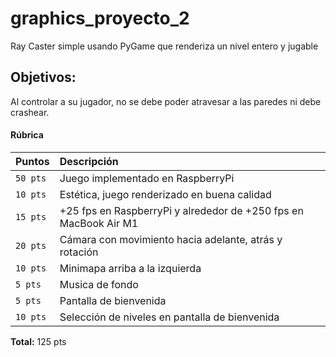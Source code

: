 # graphics_proyecto_2
Ray Caster simple usando PyGame que renderiza un nivel entero y jugable

## Objetivos:
Al controlar a su jugador, no se debe poder atravesar a las paredes ni debe crashear.

#### Rúbrica

| Puntos | Descripción                     |
| :-------- | :-------------------------------- |
| `50 pts`      | Juego implementado en RaspberryPi |
| `10 pts`      | Estética, juego renderizado en buena calidad |
| `15 pts`      | +25 fps en RaspberryPi y alrededor de +250 fps en MacBook Air M1|
| `20 pts`      | Cámara con movimiento hacia adelante, atrás y rotación|
| `10 pts`      | Minimapa arriba a la izquierda  |
| `5 pts`      | Musica de fondo |
| `5 pts`      | Pantalla de bienvenida |
| `10 pts`      | Selección de niveles en pantalla de bienvenida |

**Total:** 125 pts
